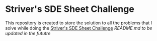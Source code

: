 # Striver's SDE Sheet Challenge
This repository is created to store the solution to all the problems that I solve while doing the [Striver's SDE Sheet Challenge](https://takeuforward.org/interviews/strivers-sde-sheet-challenge-2023/)
*README.md to be updated in the fututre*
